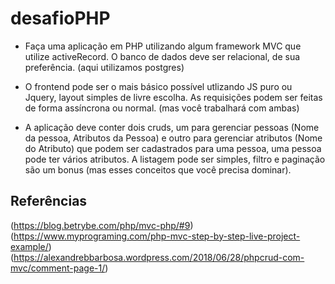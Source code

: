 # desafioPHP

- Faça uma aplicação em PHP utilizando algum framework MVC que utilize activeRecord. O banco de dados deve ser relacional, de sua preferência. (aqui utilizamos postgres)

- O frontend pode ser o mais básico possível utlizando JS puro ou Jquery, layout simples de livre escolha. As requisições podem ser feitas de forma assíncrona ou normal. (mas você trabalhará com ambas)

- A aplicação deve conter dois cruds, um para gerenciar pessoas (Nome da pessoa, Atributos da Pessoa) e outro para gerenciar atributos (Nome do Atributo) que podem ser cadastrados para uma pessoa, uma pessoa pode ter vários atributos. A listagem pode ser simples, filtro e paginação são um bonus (mas esses conceitos que você precisa dominar).

## Referências

(https://blog.betrybe.com/php/mvc-php/#9)
(https://www.myprograming.com/php-mvc-step-by-step-live-project-example/)
(https://alexandrebbarbosa.wordpress.com/2018/06/28/phpcrud-com-mvc/comment-page-1/)
